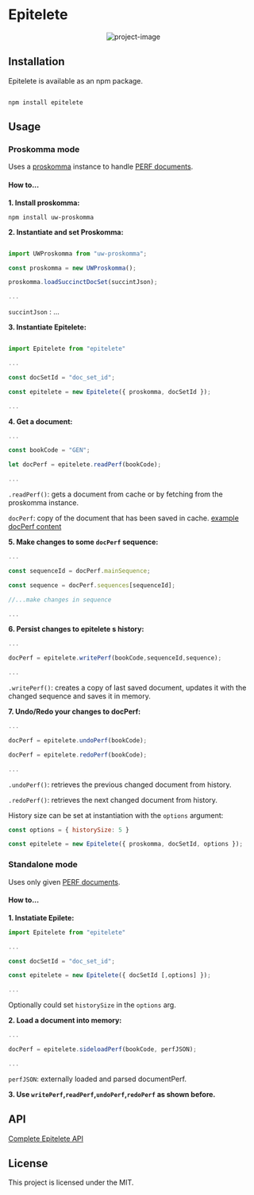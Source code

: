 # Epitelete

  

<p align="center"><img src="https://socialify.git.ci/Proskomma/epitelete/image?description=1&amp;font=Inter&amp;issues=1&amp;language=1&amp;owner=1&amp;pattern=Plus&amp;pulls=1&amp;theme=Light" alt="project-image"></p>

  
  

## Installation

  

Epitelete is available as an npm package.

```

npm install epitelete

```

## Usage

### Proskomma mode

Uses a [proskomma](https://github.com/mvahowe/proskomma-js) instance to handle [PERF documents](https://github.com/Proskomma/proskomma-json-validator/blob/main/test/test_data/fra_lsg_jon_document.json).

#### How to...

**1. Install proskomma:**

```
npm install uw-proskomma
```

**2. Instantiate and set Proskomma:**

```js

import UWProskomma from "uw-proskomma";

const proskomma = new UWProskomma();

proskomma.loadSuccinctDocSet(succintJson);

...
```

`succintJson` : ...

**3. Instantiate Epitelete:**

```js

import Epitelete from "epitelete"

...

const docSetId = "doc_set_id";

const epitelete = new Epitelete({ proskomma, docSetId });

...
```

**4. Get a document:**

```js
...

const bookCode = "GEN";

let docPerf = epitelete.readPerf(bookCode);

...
```

`.readPerf()`: gets a document from cache or by fetching from the proskomma instance.

`docPerf`: copy of the document that has been saved in cache. [example docPerf content](https://github.com/Proskomma/proskomma-json-validator/blob/main/test/test_data/fra_lsg_jon_document.json)

**5. Make changes to some `docPerf` sequence:**

```js
...

const sequenceId = docPerf.mainSequence;

const sequence = docPerf.sequences[sequenceId];

//...make changes in sequence

...
```

**6. Persist changes to epitelete s history:**

```js
...

docPerf = epitelete.writePerf(bookCode,sequenceId,sequence);

...
```

`.writePerf()`: creates a copy of last saved document, updates it with the changed sequence and saves it in memory.

**7. Undo/Redo your changes to docPerf:**

```js
...

docPerf = epitelete.undoPerf(bookCode);

docPerf = epitelete.redoPerf(bookCode);

...
```

`.undoPerf()`: retrieves the previous changed document from history.

`.redoPerf()`: retrieves the next changed document from history.

History size can be set at instantiation with the `options` argument:

```js
const options = { historySize: 5 }

const epitelete = new Epitelete({ proskomma, docSetId, options });
```

### Standalone mode

Uses only given [PERF documents](https://github.com/Proskomma/proskomma-json-validator/blob/main/test/test_data/fra_lsg_jon_document.json).

#### How to...

**1. Instatiate Epilete:**

```js
import Epitelete from "epitelete"

...

const docSetId = "doc_set_id";

const epitelete = new Epitelete({ docSetId [,options] });

...
```

Optionally could set `historySize` in the `options` arg.

**2. Load a document into memory:**

```js
...

docPerf = epitelete.sideloadPerf(bookCode, perfJSON);

...
```

`perfJSON`: externally loaded and parsed documentPerf.

  

**3. Use `writePerf`,`readPerf`,`undoPerf`,`redoPerf` as shown before.**

## API

[Complete Epitelete API](/docs/API.md)
## License

This project is licensed under the MIT.
